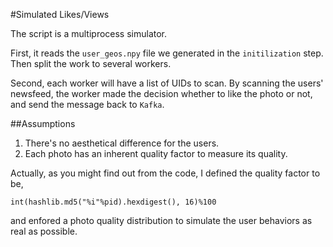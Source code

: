 #Simulated Likes/Views

The script is a multiprocess simulator.

First, it reads the `user_geos.npy` file we generated in the `initilization` step. Then split the work to several workers.

Second, each worker will have a list of UIDs to scan. By scanning the users' newsfeed, the worker made the decision whether to like the photo or not, and send the message back to `Kafka`.


##Assumptions

1. There's no aesthetical difference for the users.
2. Each photo has an inherent quality factor to measure its quality.

Actually, as you might find out from the code, I defined the quality factor to be,

```
int(hashlib.md5("%i"%pid).hexdigest(), 16)%100 
```

and enfored a photo quality distribution to simulate the user behaviors as real as possible.